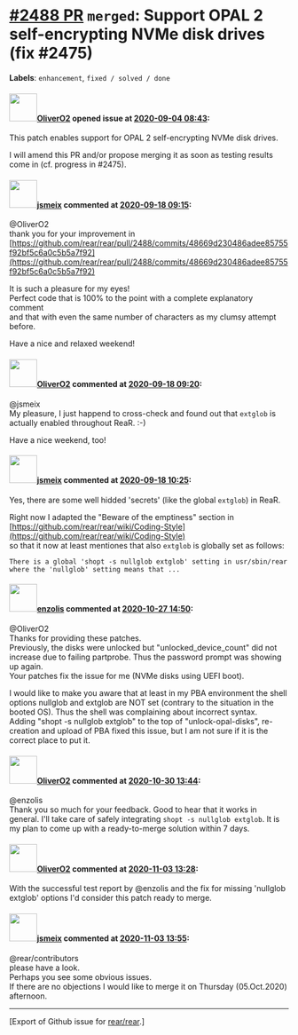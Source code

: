 [\#2488 PR](https://github.com/rear/rear/pull/2488) `merged`: Support OPAL 2 self-encrypting NVMe disk drives (fix \#2475)
==========================================================================================================================

**Labels**: `enhancement`, `fixed / solved / done`

#### <img src="https://avatars.githubusercontent.com/u/4660803?v=4" width="50">[OliverO2](https://github.com/OliverO2) opened issue at [2020-09-04 08:43](https://github.com/rear/rear/pull/2488):

This patch enables support for OPAL 2 self-encrypting NVMe disk drives.

I will amend this PR and/or propose merging it as soon as testing
results come in (cf. progress in \#2475).

#### <img src="https://avatars.githubusercontent.com/u/1788608?u=925fc54e2ce01551392622446ece427f51e2f0ce&v=4" width="50">[jsmeix](https://github.com/jsmeix) commented at [2020-09-18 09:15](https://github.com/rear/rear/pull/2488#issuecomment-694755532):

@OliverO2  
thank you for your improvement in  
[https://github.com/rear/rear/pull/2488/commits/48669d230486adee85755f92bf5c6a0c5b5a7f92](https://github.com/rear/rear/pull/2488/commits/48669d230486adee85755f92bf5c6a0c5b5a7f92)

It is such a pleasure for my eyes!  
Perfect code that is 100% to the point with a complete explanatory
comment  
and that with even the same number of characters as my clumsy attempt
before.

Have a nice and relaxed weekend!

#### <img src="https://avatars.githubusercontent.com/u/4660803?v=4" width="50">[OliverO2](https://github.com/OliverO2) commented at [2020-09-18 09:20](https://github.com/rear/rear/pull/2488#issuecomment-694757614):

@jsmeix  
My pleasure, I just happend to cross-check and found out that `extglob`
is actually enabled throughout ReaR. :-)

Have a nice weekend, too!

#### <img src="https://avatars.githubusercontent.com/u/1788608?u=925fc54e2ce01551392622446ece427f51e2f0ce&v=4" width="50">[jsmeix](https://github.com/jsmeix) commented at [2020-09-18 10:25](https://github.com/rear/rear/pull/2488#issuecomment-694788519):

Yes, there are some well hidded 'secrets' (like the global `extglob`) in
ReaR.

Right now I adapted the "Beware of the emptiness" section in  
[https://github.com/rear/rear/wiki/Coding-Style](https://github.com/rear/rear/wiki/Coding-Style)  
so that it now at least mentiones that also `extglob` is globally set as
follows:

    There is a global 'shopt -s nullglob extglob' setting in usr/sbin/rear
    where the 'nullglob' setting means that ...

#### <img src="https://avatars.githubusercontent.com/u/12384667?v=4" width="50">[enzolis](https://github.com/enzolis) commented at [2020-10-27 14:50](https://github.com/rear/rear/pull/2488#issuecomment-717297914):

@OliverO2  
Thanks for providing these patches.  
Previously, the disks were unlocked but "unlocked\_device\_count" did
not increase due to failing partprobe. Thus the password prompt was
showing up again.  
Your patches fix the issue for me (NVMe disks using UEFI boot).

I would like to make you aware that at least in my PBA environment the
shell options nullglob and extglob are NOT set (contrary to the
situation in the booted OS). Thus the shell was complaining about
incorrect syntax.  
Adding "shopt -s nullglob extglob" to the top of "unlock-opal-disks",
re-creation and upload of PBA fixed this issue, but I am not sure if it
is the correct place to put it.

#### <img src="https://avatars.githubusercontent.com/u/4660803?v=4" width="50">[OliverO2](https://github.com/OliverO2) commented at [2020-10-30 13:44](https://github.com/rear/rear/pull/2488#issuecomment-719560733):

@enzolis  
Thank you so much for your feedback. Good to hear that it works in
general. I'll take care of safely integrating
`shopt -s nullglob extglob`. It is my plan to come up with a
ready-to-merge solution within 7 days.

#### <img src="https://avatars.githubusercontent.com/u/4660803?v=4" width="50">[OliverO2](https://github.com/OliverO2) commented at [2020-11-03 13:28](https://github.com/rear/rear/pull/2488#issuecomment-721115317):

With the successful test report by @enzolis and the fix for missing
'nullglob extglob' options I'd consider this patch ready to merge.

#### <img src="https://avatars.githubusercontent.com/u/1788608?u=925fc54e2ce01551392622446ece427f51e2f0ce&v=4" width="50">[jsmeix](https://github.com/jsmeix) commented at [2020-11-03 13:55](https://github.com/rear/rear/pull/2488#issuecomment-721130250):

@rear/contributors  
please have a look.  
Perhaps you see some obvious issues.  
If there are no objections I would like to merge it on Thursday
(05.Oct.2020) afternoon.

------------------------------------------------------------------------

\[Export of Github issue for
[rear/rear](https://github.com/rear/rear).\]
